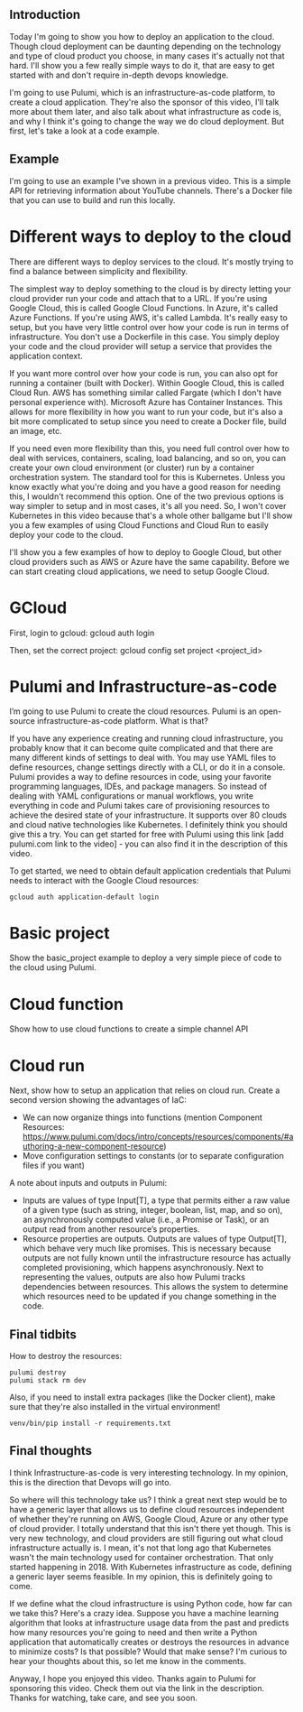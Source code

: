 ## Introduction

Today I'm going to show you how to deploy an application to the cloud. Though cloud deployment can be daunting depending on the technology and type of cloud product you choose, in many cases it's actually not that hard. I'll show you a few really simple ways to do it, that are easy to get started with and don't require in-depth devops knowledge.

I'm going to use Pulumi, which is an infrastructure-as-code platform, to create a cloud application. They're also the sponsor of this video, I'll talk more about them later, and also talk about what infrastructure as code is, and why I think it's going to change the way we do cloud deployment. But first, let's take a look at a code example.

## Example

I'm going to use an example I've shown in a previous video. This is a simple API for retrieving information about YouTube channels. There's a Docker file that you can use to build and run this locally.

# Different ways to deploy to the cloud

There are different ways to deploy services to the cloud. It's mostly trying to find a balance between simplicity and flexibility.

The simplest way to deploy something to the cloud is by directy letting your cloud provider run your code and attach that to a URL. If you're using Google Cloud, this is called Google Cloud Functions. In Azure, it's called Azure Functions. If you're using AWS, it's called Lambda. It's really easy to setup, but you have very little control over how your code is run in terms of infrastructure. You don't use a Dockerfile in this case. You simply deploy your code and the cloud provider will setup a service that provides the application context.

If you want more control over how your code is run, you can also opt for running a container (built with Docker). Within Google Cloud, this is called Cloud Run. AWS has something similar called Fargate (which I don't have personal experience with). Microsoft Azure has Container Instances. This allows for more flexibility in how you want to run your code, but it's also a bit more complicated to setup since you need to create a Docker file, build an image, etc.

If you need even more flexibility than this, you need full control over how to deal with services, containers, scaling, load balancing, and so on, you can create your own cloud environment (or cluster) run by a container orchestration system. The standard tool for this is Kubernetes. Unless you know exactly what you're doing and you have a good reason for needing this, I wouldn't recommend this option. One of the two previous options is way simpler to setup and in most cases, it's all you need. So, I won't cover Kubernetes in this video because that's a whole other ballgame but I'll show you a few examples of using Cloud Functions and Cloud Run to easily deploy your code to the cloud.

I'll show you a few examples of how to deploy to Google Cloud, but other cloud providers such as AWS or Azure have the same capability. Before we can start creating cloud applications, we need to setup Google Cloud.

# GCloud

First, login to gcloud:
gcloud auth login

Then, set the correct project:
gcloud config set project <project_id>

# Pulumi and Infrastructure-as-code

I’m going to use Pulumi to create the cloud resources. Pulumi is an open-source infrastructure-as-code platform. What is that?

If you have any experience creating and running cloud infrastructure, you probably know that it can become quite complicated and that there are many different kinds of settings to deal with. You may use YAML files to define resources, change settings directly with a CLI, or do it in a console. Pulumi provides a way to define resources in code, using your favorite programming languages, IDEs, and package managers. So instead of dealing with YAML configurations or manual workflows, you write everything in code and Pulumi takes care of provisioning resources to achieve the desired state of your infrastructure. It supports over 80 clouds and cloud native technologies like Kubernetes. I definitely think you should give this a try. You can get started for free with Pulumi using this link [add pulumi.com link to the video] - you can also find it in the description of this video.

To get started, we need to obtain default application credentials that Pulumi needs to interact with the Google Cloud resources:

```
gcloud auth application-default login
```

# Basic project

Show the basic_project example to deploy a very simple piece of code to the cloud using Pulumi.

# Cloud function

Show how to use cloud functions to create a simple channel API

# Cloud run

Next, show how to setup an application that relies on cloud run. Create a second version showing the advantages of IaC:

- We can now organize things into functions (mention Component Resources: https://www.pulumi.com/docs/intro/concepts/resources/components/#authoring-a-new-component-resource)
- Move configuration settings to constants (or to separate configuration files if you want)

A note about inputs and outputs in Pulumi:

- Inputs are values of type Input[T], a type that permits either a raw value of a given type (such as string, integer, boolean, list, map, and so on), an asynchronously computed value (i.e., a Promise or Task), or an output read from another resource’s properties.
- Resource properties are outputs. Outputs are values of type Output[T], which behave very much like promises. This is necessary because outputs are not fully known until the infrastructure resource has actually completed provisioning, which happens asynchronously. Next to representing the values, outputs are also how Pulumi tracks dependencies between resources. This allows the system to determine which resources need to be updated if you change something in the code.

## Final tidbits

How to destroy the resources:

```
pulumi destroy
pulumi stack rm dev
```

Also, if you need to install extra packages (like the Docker client), make sure that they're also installed in the virtual environment!

```
venv/bin/pip install -r requirements.txt
```

## Final thoughts

I think Infrastructure-as-code is very interesting technology. In my opinion, this is the direction that Devops will go into.

So where will this technology take us? I think a great next step would be to have a generic layer that allows us to define cloud resources independent of whether they're running on AWS, Google Cloud, Azure or any other type of cloud provider. I totally understand that this isn't there yet though. This is very new technology, and cloud providers are still figuring out what cloud infrastructure actually is. I mean, it's not that long ago that Kubernetes wasn't the main technology used for container orchestration. That only started happening in 2018. With Kubernetes infrastructure as code, defining a generic layer seems feasible. In my opinion, this is definitely going to come.

If we define what the cloud infrastructure is using Python code, how far can we take this? Here's a crazy idea. Suppose you have a machine learning algorithm that looks at infrastructure usage data from the past and predicts how many resources you're going to need and then write a Python application that automatically creates or destroys the resources in advance to minimize costs? Is that possible? Would that make sense? I'm curious to hear your thoughts about this, so let me know in the comments.

Anyway, I hope you enjoyed this video. Thanks again to Pulumi for sponsoring this video. Check them out via the link in the description. Thanks for watching, take care, and see you soon.
